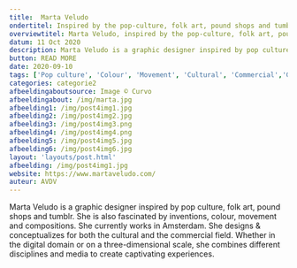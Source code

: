 ```yaml
---
title:  Marta Veludo
ondertitel: Inspired by the pop-culture, folk art, pound shops and tumblr
overviewtitel: Marta Veludo, inspired by the pop-culture, folk art, pound shops and tumblr
datum: 11 Oct 2020
description: Marta Veludo is a graphic designer inspired by pop culture, folk art, pound shops and tumblr. She is also fascinated by inventions, colour, movement and compositions.
button: READ MORE
date: 2020-09-10
tags: ['Pop culture', 'Colour', 'Movement', 'Cultural', 'Commercial','Graphic design']
categories: categorie2
afbeeldingaboutsource: Image © Curvo
afbeeldingabout: /img/marta.jpg
afbeelding1: /img/post4img1.jpg
afbeelding2: /img/post4img2.jpg
afbeelding3: /img/post4img3.png
afbeelding4: /img/post4img4.png
afbeelding5: /img/post4img5.jpg
afbeelding6: /img/post4img6.jpg
layout: 'layouts/post.html'
afbeelding: /img/post4img1.jpg
website: https://www.martaveludo.com/
auteur: AVDV
---
```


Marta Veludo is a graphic designer inspired by pop culture, folk art, pound shops and tumblr. She is also fascinated by inventions, colour, movement and compositions. She currently works in Amsterdam. She designs & conceptualizes for both the cultural and the commercial field. Whether in the digital domain or on a three-dimensional scale, she combines different disciplines and media to create captivating experiences.
